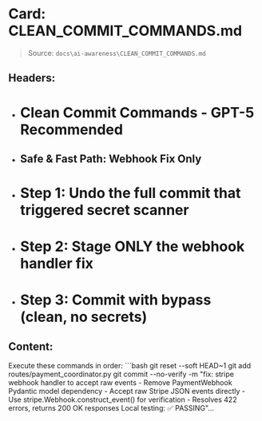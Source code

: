 # Card: CLEAN_COMMIT_COMMANDS.md

> Source: `docs\ai-awareness\CLEAN_COMMIT_COMMANDS.md`

## Headers:
- # Clean Commit Commands - GPT-5 Recommended
- ## Safe & Fast Path: Webhook Fix Only
- # Step 1: Undo the full commit that triggered secret scanner
- # Step 2: Stage ONLY the webhook handler fix
- # Step 3: Commit with bypass (clean, no secrets)

## Content:
Execute these commands in order: ```bash git reset --soft HEAD~1 git add routes/payment_coordinator.py git commit --no-verify -m "fix: stripe webhook handler to accept raw events - Remove PaymentWebhook Pydantic model dependency - Accept raw Stripe JSON events directly   - Use stripe.Webhook.construct_event() for verification - Resolves 422 errors, returns 200 OK responses Local testing: ✅ PASSING"...
